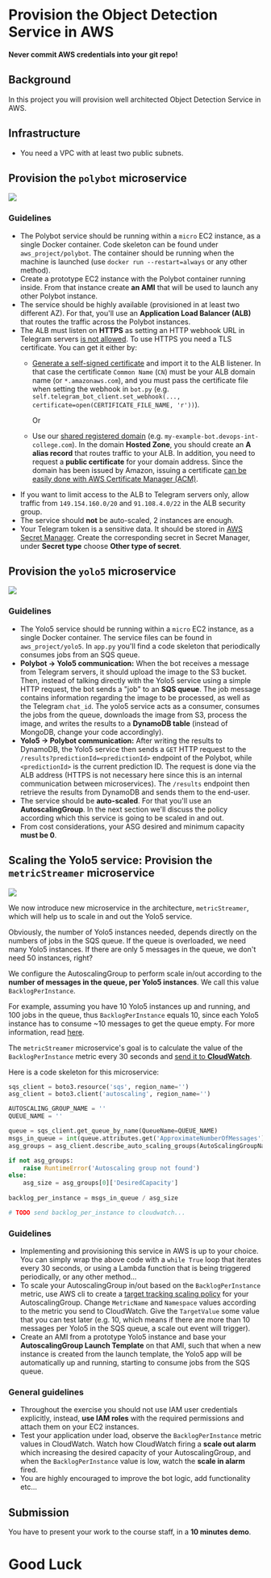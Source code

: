 # Provision the Object Detection Service in AWS

**Never commit AWS credentials into your git repo!**

## Background

In this project you will provision well architected Object Detection Service in AWS.

## Infrastructure

- You need a VPC with at least two public subnets.

## Provision the `polybot` microservice

![](../.img/botaws2.png)

### Guidelines

- The Polybot service should be running within a `micro` EC2 instance, as a single Docker container. Code skeleton can be found under `aws_project/polybot`. The container should be running when the machine is launched (use `docker run --restart=always` or any other method).
- Create a prototype EC2 instance with the Polybot container running inside. From that instance create **an AMI** that will be used to launch any other Polybot instance.  
- The service should be highly available (provisioned in at least two different AZ). For that, you'll use an **Application Load Balancer (ALB)** that routes the traffic across the Polybot instances.    
- The ALB must listen on **HTTPS** as setting an HTTP webhook URL in Telegram servers [is not allowed](https://core.telegram.org/bots/webhooks). To use HTTPS you need a TLS certificate. You can get it either by:
  - [Generate a self-signed certificate](https://core.telegram.org/bots/webhooks#a-self-signed-certificate) and import it to the ALB listener. In that case the certificate `Common Name` (`CN`) must be your ALB domain name (or `*.amazonaws.com`), and you must pass the certificate file when setting the webhook in `bot.py` (e.g. `self.telegram_bot_client.set_webhook(..., certificate=open(CERTIFICATE_FILE_NAME, 'r'))`).
  
    Or 

  - Use our [shared registered domain](https://us-east-1.console.aws.amazon.com/route53/v2/hostedzones?region=us-east-2#ListRecordSets/Z02842682SGSPDJQMJGFT) (e.g. `my-example-bot.devops-int-college.com`). In the domain **Hosted Zone**, you should create an **A alias record** that routes traffic to your ALB. In addition, you need to request a **public certificate** for your domain address. Since the domain has been issued by Amazon, issuing a certificate [can be easily done with AWS Certificate Manager (ACM)](https://docs.aws.amazon.com/acm/latest/userguide/gs-acm-request-public.html#request-public-console).  
- If you want to limit access to the ALB to Telegram servers only, allow traffic from `149.154.160.0/20` and `91.108.4.0/22` in the ALB security group.
- The service should **not** be auto-scaled, 2 instances are enough.
- Your Telegram token is a sensitive data. It should be stored in [AWS Secret Manager](https://docs.aws.amazon.com/secretsmanager/latest/userguide/intro.html). Create the corresponding secret in Secret Manager, under **Secret type** choose **Other type of secret**.

## Provision the `yolo5` microservice

![](../.img/botaws3.png)

### Guidelines

- The Yolo5 service should be running within a `micro` EC2 instance, as a single Docker container. The service files can be found in `aws_project/yolo5`. In `app.py` you'll find a code skeleton that periodically consumes jobs from an SQS queue. 
- **Polybot -> Yolo5 communication:** When the bot receives a message from Telegram servers, it should upload the image to the S3 bucket. 
    Then, instead of talking directly with the Yolo5 service using a simple HTTP request, the bot sends a "job" to an **SQS queue**.
    The job message contains information regarding the image to be processed, as well as the Telegram `chat_id`.
    The yolo5 service acts as a consumer, consumes the jobs from the queue, downloads the image from S3, process the image, and writes the results to a **DynamoDB table** (instead of MongoDB, change your code accordingly).
- **Yolo5 -> Polybot communication:** After writing the results to DynamoDB, the Yolo5 service then sends a `GET` HTTP request to the `/results?predictionId=<predictionId>` endpoint of the Polybot, while `<predictionId>` is the current prediction ID. The request is done via the ALB address (HTTPS is not necessary here since this is an internal communication between microservices).
    The `/results` endpoint then retrieve the results from DynamoDB and sends them to the end-user.
- The service should be **auto-scaled**. For that you'll use an **AutoscalingGroup**. In the next section we'll discuss the policy according which this service is going to be scaled in and out. 
- From cost considerations, your ASG desired and minimum capacity **must be 0**.

## Scaling the Yolo5 service: Provision the `metricStreamer` microservice

![](../.img/botaws4.png)

We now introduce new microservice in the architecture, `metricStreamer`, which will help us to scale in and out the Yolo5 service. 

Obviously, the number of Yolo5 instances needed, depends directly on the numbers of jobs in the SQS queue. 
If the queue is overloaded, we need many Yolo5 instances. If there are only 5 messages in the queue, we don't need 50 instances, right? 

We configure the AutoscalingGroup to perform scale in/out according to the **number of messages in the queue, per Yolo5 instances**. We call this value `BacklogPerInstance`.

For example, assuming you have 10 Yolo5 instances up and running, and 100 jobs in the queue, thus `BacklogPerInstance` equals 10, since each Yolo5 instance has to consume ~10 messages to get the queue empty.
For more information, read [here](https://docs.aws.amazon.com/autoscaling/ec2/userguide/as-using-sqs-queue.html).

The `metricStreamer` microservice's goal is to calculate the value of the `BacklogPerInstance` metric every 30 seconds and [send it to **CloudWatch**](https://boto3.amazonaws.com/v1/documentation/api/latest/guide/cw-example-metrics.html#publish-custom-metrics). 

Here is a code skeleton for this microservice:

```python
sqs_client = boto3.resource('sqs', region_name='')
asg_client = boto3.client('autoscaling', region_name='')

AUTOSCALING_GROUP_NAME = ''
QUEUE_NAME = ''

queue = sqs_client.get_queue_by_name(QueueName=QUEUE_NAME)
msgs_in_queue = int(queue.attributes.get('ApproximateNumberOfMessages'))
asg_groups = asg_client.describe_auto_scaling_groups(AutoScalingGroupNames=[AUTOSCALING_GROUP_NAME])['AutoScalingGroups']

if not asg_groups:
    raise RuntimeError('Autoscaling group not found')
else:
    asg_size = asg_groups[0]['DesiredCapacity']
    
backlog_per_instance = msgs_in_queue / asg_size

# TODO send backlog_per_instance to cloudwatch...
```

### Guidelines

- Implementing and provisioning this service in AWS is up to your choice.
  You can simply wrap the above code with a `while True` loop that iterates every 30 seconds, or using a Lambda function that is being triggered periodically, or any other method... 
- To scale your AutoscalingGroup in/out based on the `BacklogPerInstance` metric, use AWS cli to create a [target tracking scaling policy](https://docs.aws.amazon.com/autoscaling/ec2/userguide/as-using-sqs-queue.html#create-sqs-policies-cli) for your AutoscalingGroup.
  Change `MetricName` and `Namespace` values according to the metric you send to CloudWatch.
  Give the `TargetValue` some value that you can test later (e.g. 10, which means if there are more than 10 messages per Yolo5 in the SQS queue, a scale out event will trigger).
- Create an AMI from a prototype Yolo5 instance and base your **AutoscalingGroup Launch Template** on that AMI, such that when a new instance is created from the launch template, the Yolo5 app will be automatically up and running, starting to consume jobs from the SQS queue.

### General guidelines 

- Throughout the exercise you should not use IAM user credentials explicitly, instead, **use IAM roles** with the required permissions and attach them on your EC2 instances.
- Test your application under load, observe the `BacklogPerInstance` metric values in CloudWatch. Watch how CloudWatch firing a **scale out alarm** which increasing the desired capacity of your AutoscalingGroup, and when the `BacklogPerInstance` value is low, watch the **scale in alarm** fired.
- You are highly encouraged to improve the bot logic, add functionality etc...

## Submission

You have to present your work to the course staff, in a **10 minutes demo**.


# Good Luck
